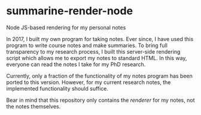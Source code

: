# summarine-render-node
Node JS-based rendering for my personal notes

In 2017, I built my own program for taking notes. Ever since, I have used this program to write course notes and make summaries. To bring full transparency to my research process, I built this server-side rendering script which allows me to export my notes to standard HTML. In this way, everyone can read the notes I take for my PhD research.

Currently, only a fraction of the functionality of my notes program has been ported to this version. However, for my current research notes, the implemented functionality should suffice.

Bear in mind that this repository only contains the *renderer* for my notes, not the notes themselves.